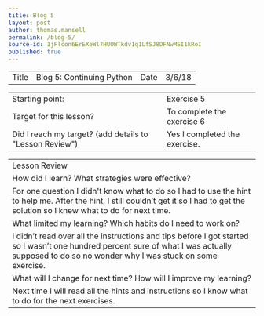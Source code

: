 ```yaml
---
title: Blog 5
layout: post
author: thomas.mansell
permalink: /blog-5/
source-id: 1jFlcon6ErEXeWl7HUOWTkdv1q1LfSJ8DFNwMSI1kRoI
published: true
---
```

<table>
  <tr>
    <td>Title</td>
    <td>Blog 5: Continuing Python
</td>
    <td>Date</td>
    <td>3/6/18</td>
  </tr>
</table>


<table>
  <tr>
    <td>Starting point:</td>
    <td>Exercise 5</td>
  </tr>
  <tr>
    <td>Target for this lesson?</td>
    <td>To complete the exercise 6</td>
  </tr>
  <tr>
    <td>Did I reach my target? 
(add details to "Lesson Review")</td>
    <td>Yes I completed the exercise.</td>
  </tr>
</table>


<table>
  <tr>
    <td>Lesson Review</td>
  </tr>
  <tr>
    <td>How did I learn? What strategies were effective? </td>
  </tr>
  <tr>
    <td>For one question I didn't know what to do so I had to use the hint to help me. After the hint, I still couldn’t get it so I had to get the solution so I knew what to do for next time.</td>
  </tr>
  <tr>
    <td>What limited my learning? Which habits do I need to work on? </td>
  </tr>
  <tr>
    <td>I didn’t read over all the instructions and tips before I got started so I wasn’t one hundred percent sure of what I was actually supposed to do so no wonder why I was stuck on some exercise.</td>
  </tr>
  <tr>
    <td>What will I change for next time? How will I improve my learning?</td>
  </tr>
  <tr>
    <td>Next time I will read all the hints and instructions so I know what to do for the next exercises.</td>
  </tr>
</table>


